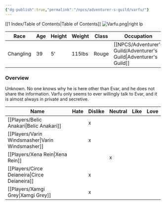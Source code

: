 ```yaml
---
{"dg-publish":true,"permalink":"/npcs/adventurer-s-guild/varfu/"}
---
```


[[1 Index/Table of Contents\|Table of Contents]]
![Varfu.png|right lp](/img/user/Z_Attachments/Varfu.png)

| Race      | Age | Height | Weight | Class | Occupation             | Allignment  | Pronouns | Gender |
| --------- | --- | ------ | ------ | ----- | ---------------------- | ----------- | -------- | ------ |
| Changling | 39  | 5'     | 115lbs | Rouge | [[NPCS/Adventurer's Guild/Adventurer's Guild\|Adventurer's Guild]] | Lawful Evil | He/Him   | Male   |
### Overview
  Unknown. No one knows why he is here other than Evar, and he does not share the information. Varfu only seems to ever willingly talk to Evar, and it is almost always in private and secretive.

| Name                  | Hate | Dislike | Neutral | Like | Love |
| --------------------- | ---- | ------- | ------- | ---- | ---- |
| [[Players/Belic Anakari\|Belic Anakari]]     |      | x       |         |      |      |
| [[Players/Varin Windsmasher\|Varin Windsmasher]] |      | x       |         |      |      |
| [[Players/Xena Rein\|Xena Rein]]         |      |         | x       |      |      |
| [[Players/Circe Deianeira\|Circe Deianeira]]   |      | x       |         |      |      |
| [[Players/Xamgi Grey\|Xamgi Grey]]        |      | x       |         |      |      |
